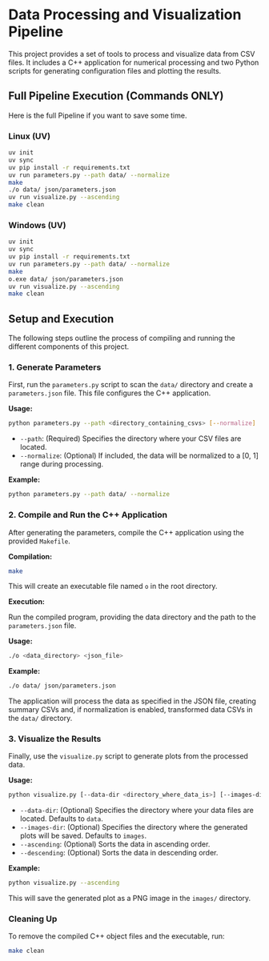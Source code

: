 # Data Processing and Visualization Pipeline

This project provides a set of tools to process and visualize data from CSV files. It includes a C++ application for numerical processing and two Python scripts for generating configuration files and plotting the results.

## Full Pipeline Execution (Commands ONLY)
Here is the full Pipeline if you want to save some time.
### Linux (UV)
```bash
uv init
uv sync
uv pip install -r requirements.txt
uv run parameters.py --path data/ --normalize
make
./o data/ json/parameters.json
uv run visualize.py --ascending
make clean
```

### Windows (UV)
```bash
uv init
uv sync
uv pip install -r requirements.txt
uv run parameters.py --path data/ --normalize
make
o.exe data/ json/parameters.json
uv run visualize.py --ascending
make clean
```




## Setup and Execution

The following steps outline the process of compiling and running the different components of this project.

### 1. Generate Parameters

First, run the `parameters.py` script to scan the `data/` directory and create a `parameters.json` file. This file configures the C++ application.

**Usage:**

```bash
python parameters.py --path <directory_containing_csvs> [--normalize]
```

- `--path`: (Required) Specifies the directory where your CSV files are located.
- `--normalize`: (Optional) If included, the data will be normalized to a [0, 1] range during processing.

**Example:**

```bash
python parameters.py --path data/ --normalize
```

### 2. Compile and Run the C++ Application

After generating the parameters, compile the C++ application using the provided `Makefile`.

**Compilation:**

```bash
make
```

This will create an executable file named `o` in the root directory.

**Execution:**

Run the compiled program, providing the data directory and the path to the `parameters.json` file.

**Usage:**

```bash
./o <data_directory> <json_file>
```

**Example:**

```bash
./o data/ json/parameters.json
```

The application will process the data as specified in the JSON file, creating summary CSVs and, if normalization is enabled, transformed data CSVs in the `data/` directory.

### 3. Visualize the Results

Finally, use the `visualize.py` script to generate plots from the processed data.

**Usage:**

```bash
python visualize.py [--data-dir <directory_where_data_is>] [--images-dir <directory_to_save_images>] [--ascending | --descending]
```

- `--data-dir`: (Optional) Specifies the directory where your data files are located. Defaults to `data`.
- `--images-dir`: (Optional) Specifies the directory where the generated plots will be saved. Defaults to `images`.
- `--ascending`: (Optional) Sorts the data in ascending order.
- `--descending`: (Optional) Sorts the data in descending order.

**Example:**

```bash
python visualize.py --ascending
```

This will save the generated plot as a PNG image in the `images/` directory.

### Cleaning Up

To remove the compiled C++ object files and the executable, run:

```bash
make clean
```
